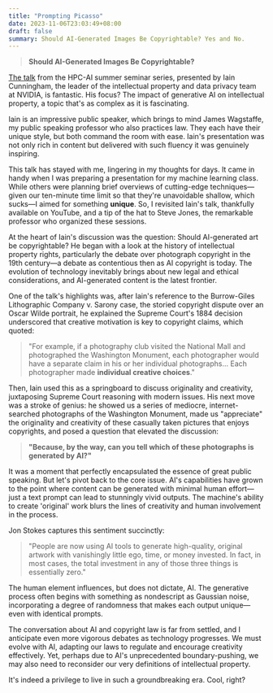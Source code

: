 ```yaml
---
title: "Prompting Picasso"
date: 2023-11-06T23:03:49+08:00
draft: false
summary: Should AI-Generated Images Be Copyrightable? Yes and No.
---
```


> **Should AI-Generated Images Be Copyrightable?**

[The talk](https://youtu.be/sbS0lF2EPwM?si=XL9CmAN2u_a-JfQ6) from the HPC-AI summer seminar series, presented by Iain Cunningham, the leader of the intellectual property and data privacy team at NVIDIA, is fantastic. His focus? The impact of generative AI on intellectual property, a topic that's as complex as it is fascinating.

Iain is an impressive public speaker, which brings to mind James Wagstaffe, my public speaking professor who also practices law. They each have their unique style, but both command the room with ease. Iain's presentation was not only rich in content but delivered with such fluency it was genuinely inspiring.

This talk has stayed with me, lingering in my thoughts for days. It came in handy when I was preparing a presentation for my machine learning class. While others were planning brief overviews of cutting-edge techniques—given our ten-minute time limit so that they're unavoidable shallow, which sucks—I aimed for something **unique**. So, I revisited Iain's talk, thankfully available on YouTube, and a tip of the hat to Steve Jones, the remarkable professor who organized these sessions.

At the heart of Iain's discussion was the question: Should AI-generated art be copyrightable? He began with a look at the history of intellectual property rights, particularly the debate over photograph copyright in the 19th century—a debate as contentious then as AI copyright is today. The evolution of technology inevitably brings about new legal and ethical considerations, and AI-generated content is the latest frontier.

One of the talk's highlights was, after Iain's reference to the Burrow-Giles Lithographic Company v. Sarony case, the storied copyright dispute over an Oscar Wilde portrait, he explained the Supreme Court's 1884 decision underscored that creative motivation is key to copyright claims, which quoted:

> "For example, if a photography club visited the National Mall and photographed the Washington Monument, each photographer would have a separate claim in his or her individual photographs... Each photographer made **individual creative choices**."

Then, Iain used this as a springboard to discuss originality and creativity, juxtaposing Supreme Court reasoning with modern issues. His next move was a stroke of genius: he showed us a series of mediocre, internet-searched photographs of the Washington Monument, made us "appreciate" the originality and creativity of these casually taken pictures that enjoys copyrights, and posed a question that elevated the discussion:

> **"Because, by the way, can you tell which of these photographs is generated by AI?"**

It was a moment that perfectly encapsulated the essence of great public speaking. But let's pivot back to the core issue. AI's capabilities have grown to the point where content can be generated with minimal human effort—just a text prompt can lead to stunningly vivid outputs. The machine's ability to create 'original' work blurs the lines of creativity and human involvement in the process.

Jon Stokes captures this sentiment succinctly:

> "People are now using AI tools to generate high-quality, original artwork with vanishingly little ego, time, or money invested. In fact, in most cases, the total investment in any of those three things is essentially zero."

The human element influences, but does not dictate, AI. The generative process often begins with something as nondescript as Gaussian noise, incorporating a degree of randomness that makes each output unique—even with identical prompts.

The conversation about AI and copyright law is far from settled, and I anticipate even more vigorous debates as technology progresses. We must evolve with AI, adapting our laws to regulate and encourage creativity effectively. Yet, perhaps due to AI's unprecedented boundary-pushing, we may also need to reconsider our very definitions of intellectual property.

It's indeed a privilege to live in such a groundbreaking era. Cool, right?
